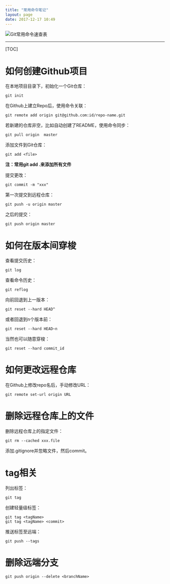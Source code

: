 ```yaml
---
title: "常用命令笔记"
layout: page
date: 2017-12-17 10:49
---
```


![Git常用命令速查表](http://7xrr7e.com1.z0.glb.clouddn.com/git_big_jb51.jpg)

---

[TOC]

# 如何创建Github项目

在本地项目目录下，初始化一个Git仓库：

```
git init
```

在Github上建立Repo后，使用命令关联：

```
git remote add origin git@github.com:id/repo-name.git
```

若新建的仓库非空，比如自动创建了README，使用命令同步：

```
git pull origin  master
```

添加文件到Git仓库：

```
git add <file>
```

**注：常用git add .来添加所有文件**

提交更改：

```
git commit -m "xxx"
```

第一次提交到远程仓库：

```
git push -u origin master
```

之后的提交：

```
git push origin master
```

# 如何在版本间穿梭

查看提交历史：

```
git log
```

查看命令历史：

```
git reflog
```

向前回退到上一版本：

```
git reset --hard HEAD^
```

或者回退到n个版本前：

```
git reset --hard HEAD~n
```

当然也可以随意穿梭：

```
git reset --hard commit_id
```

# 如何更改远程仓库

在Github上修改repo名后，手动修改URL：

```
git remote set-url origin URL 
```

# 删除远程仓库上的文件

删除远程仓库上的指定文件：

```
git rm --cached xxx.file
```

添加.gitignore并忽略文件，然后commit。

# tag相关

列出标签：

```
git tag
```

创建轻量级标签：

```
git tag <tagName>
git tag <tagName> <commit>
```

推送标签至远端：

```
git push --tags
```

# 删除远端分支

```
git push origin --delete <branchName>

```